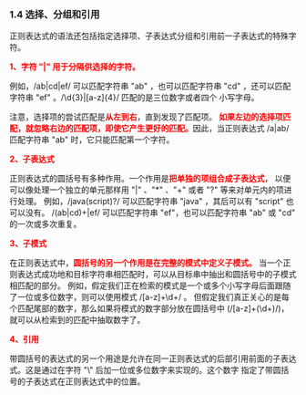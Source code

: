 ### 1.4 选择、分组和引用

正则表达式的语法还包括指定选择项、子表达式分组和引用前一子表达式的特殊字符。

<span style="color: red;font-weight: bold">1、字符 "|" 用于分隔供选择的字符。</span>

例如，/ab|cd|ef/ 可以匹配字符串 "ab" ，也可以匹配字符串 "cd" ，还可以匹配字符串 "ef" 。/\\d{3}|[a-z]{4}/ 匹配的是三位数字或者四个
小写字母。

注意，选择项的尝试匹配是<span style="color: red;font-weight: bold">从左到右</span>，直到发现了匹配项。
<span style="color: red;font-weight: bold">如果左边的选择项匹配，就忽略右边的匹配项，即使它产生更好的匹配。</span>因此，当正则表达式
/a|ab/ 匹配字符串 "ab" 时，它只能匹配第一个字符。

<span style="color: red;font-weight: bold">2、子表达式</span>

正则表达式的圆括号有多种作用。一个作用是<span style="color: red;font-weight: bold">把单独的项组合成子表达式</span>，
以便可以像处理一个独立的单元那样用 "|" 、"*" 、"+" 或者 "?" 等来对单元内的项进行处理。
例如，/java(script)?/ 可以匹配字符串 "java" ，其后可以有 "script" 也可以没有。
/(ab|cd)+|ef/ 可以匹配字符串 "ef"，也可以匹配字符串 "ab" 或 "cd" 的一次或多次重复。

<span style="color: red;font-weight: bold">3、子模式</span>

在正则表达式中，<span style="color: red;font-weight: bold">圆括号的另一个作用是在完整的模式中定义子模式。</span>
当一个正则表达式成功地和目标字符串相匹配时，可以从目标串中抽出和圆括号中的子模式相匹配的部分。
例如，假定我们正在检索的模式是一个或多个小写字母后面跟随了一位或多位数字，则可以使用模式 /[a-z]+\d+/ 。
但假定我们真正关心的是每个匹配尾部的数字，那么如果将模式的数字部分放在圆括号中 (/[a-z]+(\d+)/)，就可以从检索到的匹配中抽取数字了。

<span style="color: red;font-weight: bold">4、引用</span>

带圆括号的表达式的另一个用途是允许在同一正则表达式的后部引用前面的子表达式。这是通过在字符 "\\" 后加一位或多位数字来实现的。这个数字
指定了带圆括号的子表达式在正则表达式中的位置。

